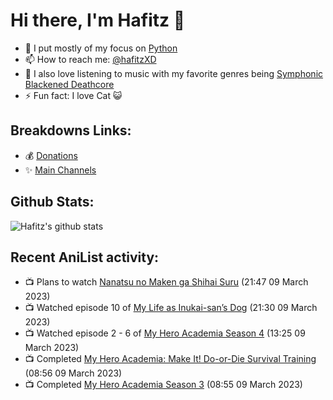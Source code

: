 # Hi there, I'm Hafitz 👋
- 🐍 I put mostly of my focus on [Python](https://python.org)
- 📫 How to reach me: [@hafitzXD](https://t.me/hafitzXD)
- 🎵 I also love listening to music with my favorite genres being [Symphonic Blackened Deathcore](https://youtu.be/qyYmS_iBcy4)
- ⚡ Fun fact: I love Cat 😺

## Breakdowns Links:
- 💰 [Donations](https://t.me/TheBreakdowns/2)
- ✨ [Main Channels](https://t.me/TheBreakdowns)

## Github Stats:
![Hafitz's github stats](https://github-readme-stats.vercel.app/api?username=breakdowns&show_icons=true&count_private=true&bg_color=00000000&text_color=777)

## Recent AniList activity:
<!-- ANILIST_ACTIVITY:start -->

-   📺 Plans to watch [Nanatsu no Maken ga Shihai Suru](https://anilist.co/anime/142598) (21:47 09 March 2023)
-   📺 Watched episode 10 of [My Life as Inukai-san’s Dog](https://anilist.co/anime/146346) (21:30 09 March 2023)
-   📺 Watched episode 2 - 6 of [My Hero Academia Season 4](https://anilist.co/anime/104276) (13:25 09 March 2023)
-   📺 Completed [My Hero Academia: Make It! Do-or-Die Survival Training](https://anilist.co/anime/122349) (08:56 09 March 2023)
-   📺 Completed [My Hero Academia Season 3](https://anilist.co/anime/100166) (08:55 09 March 2023)

<!-- ANILIST_ACTIVITY:end -->
